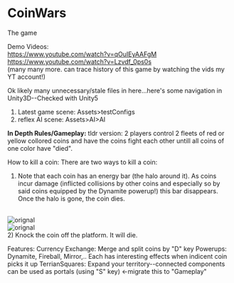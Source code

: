 # CoinWars
The game

Demo Videos:<br />
https://www.youtube.com/watch?v=qOuIEyAAFgM<br />
https://www.youtube.com/watch?v=Lzvdf_0ps0s<br />
(many many more. can trace history of this game by watching the vids my YT account!)


Ok likely many unnecessary/stale files in here...here's some navigation in Unity3D--Checked with Unity5<br />
1) Latest game scene: Assets>testConfigs<br />
2) reflex AI scene: Assets>AI>AI

**In Depth Rules/Gameplay:**
tldr version: 2 players control 2 fleets of red or yellow collored coins and have the coins fight each other untill all coins of one color have "died".

How to kill a coin:
There are two ways to kill a coin:<br />
1) Note that each coin has an energy bar (the halo around it). As coins incur damage (inflicted collisions by other coins and especially so by said coins equipped by the Dynamite powerup!) this bar disappears.  Once the halo is gone, the coin dies.<br />
<br>
<img src="https://dl.dropboxusercontent.com/u/105935968/CoinWars/Snapshots/Healthy.png" alt="orignal"> 
<br>
<img src="https://dl.dropboxusercontent.com/u/105935968/CoinWars/Snapshots/Damaged.png" alt="orignal"> 
<br>
2) Knock the coin off the platform. It will die.



Features:
Currency Exchange: Merge and split coins by "D" key
Powerups: Dynamite, Fireball, Mirror,.. Each has interesting effects when indicent coin picks it up
TerrianSquares: Expand your territory--connected components can be used as portals (using "S" key) <-migrate this to "Gameplay"
